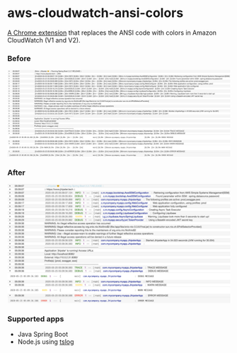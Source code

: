 # aws-cloudwatch-ansi-colors

[A Chrome extension](https://chrome.google.com/webstore/detail/aws-cloudwatch-ansi-color/feoelakkoolicldilidmgbhpgabiodcd) that replaces the ANSI code with colors in Amazon CloudWatch (V1 and V2).

### Before

![no color](https://raw.githubusercontent.com/Falydoor/aws-cloudwatch-ansi-colors/master/screenshot-no-color.png "Screenshot with no color")

### After

![with color](https://raw.githubusercontent.com/Falydoor/aws-cloudwatch-ansi-colors/master/screenshot-with-color.png "Screenshot with color")

### Supported apps

- Java Spring Boot
- Node.js using [tslog](https://www.npmjs.com/package/tslog)